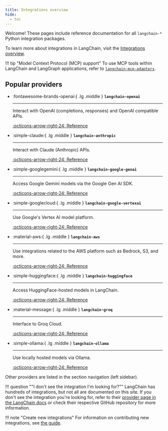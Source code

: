 ```yaml
---
title: Integrations overview
hide:
  - toc
---
```


Welcome! These pages include reference documentation for all `langchain-*` Python integration packages.

To learn more about integrations in LangChain, visit the [Integrations overview](https://docs.langchain.com/oss/python/integrations/providers/overview).

!!! tip "Model Context Protocol (MCP) support"
    To use MCP tools within LangChain and LangGraph applications, refer to [`langchain-mcp-adapters`](../langchain_mcp_adapters/index.md).

## Popular providers

<div class="grid cards" markdown>

- :fontawesome-brands-openai:{ .lg .middle } __`langchain-openai`__

    ---

    Interact with OpenAI (completions, responses) and OpenAI compatible APIs.

    [:octicons-arrow-right-24: Reference](./langchain_openai/index.md)

- :simple-claude:{ .lg .middle } __`langchain-anthropic`__

    ---

    Interact with Claude (Anthropic) APIs.

    [:octicons-arrow-right-24: Reference](./langchain_anthropic/index.md)

- :simple-googlegemini:{ .lg .middle } __`langchain-google-genai`__

    ---

    Access Google Gemini models via the Google Gen AI SDK.

    [:octicons-arrow-right-24: Reference](./langchain_google_genai.md)

- :simple-googlecloud:{ .lg .middle } __`langchain-google-vertexai`__

    ---

    Use Google's Vertex AI model platform.

    [:octicons-arrow-right-24: Reference](./langchain_google_vertexai.md)

- :material-aws:{ .lg .middle } __`langchain-aws`__

    ---

    Use integrations related to the AWS platform such as Bedrock, S3, and more.

    [:octicons-arrow-right-24: Reference](./langchain_aws.md)

- :simple-huggingface:{ .lg .middle } __`langchain-huggingface`__

    ---

    Access HuggingFace-hosted models in LangChain.

    [:octicons-arrow-right-24: Reference](./langchain_huggingface.md)

- :material-message:{ .lg .middle } __`langchain-groq`__

    ---

    Interface to Groq Cloud.

    [:octicons-arrow-right-24: Reference](./langchain_groq.md)

- :simple-ollama:{ .lg .middle } __`langchain-ollama`__

    ---

    Use locally hosted models via Ollama.

    [:octicons-arrow-right-24: Reference](./langchain_ollama.md)

</div>

Other providers are listed in the section navigation (left sidebar).

!!! question ""I don't see the integration I'm looking for?""
    LangChain has hundreds of integrations, but not all are documented on this site. If you don't see the integration you're looking for, refer to their [provider page in the LangChain docs](https://docs.langchain.com/oss/python/integrations/providers/all_providers) or check their respective GitHub repository for more information.

!!! note "Create new integrations"
    For information on contributing new integrations, see [the guide](https://docs.langchain.com/oss/python/contributing/integrations-langchain).
